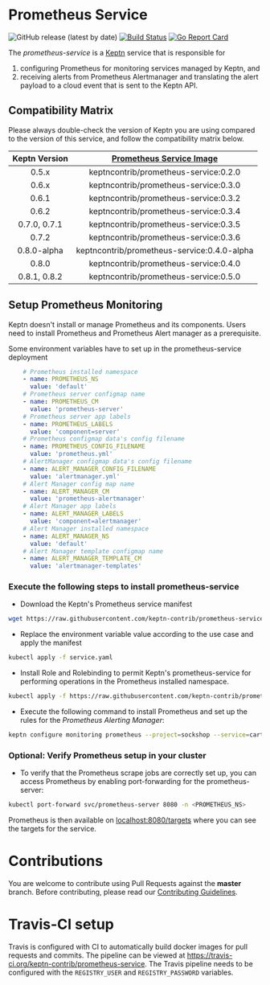 # Prometheus Service
![GitHub release (latest by date)](https://img.shields.io/github/v/release/keptn-contrib/prometheus-service)
[![Build Status](https://travis-ci.org/keptn-contrib/prometheus-service.svg?branch=master)](https://travis-ci.org/keptn-contrib/prometheus-service)
[![Go Report Card](https://goreportcard.com/badge/github.com/keptn-contrib/prometheus-service)](https://goreportcard.com/report/github.com/keptn-contrib/prometheus-service)

The *prometheus-service* is a [Keptn](https://keptn.sh) service that is responsible for

1. configuring Prometheus for monitoring services managed by Keptn, and
1. receiving alerts from Prometheus Alertmanager and translating the alert payload to a cloud event that is sent to the Keptn API.


## Compatibility Matrix

Please always double-check the version of Keptn you are using compared to the version of this service, and follow the compatibility matrix below.


| Keptn Version    | [Prometheus Service Image](https://hub.docker.com/r/keptncontrib/prometheus-service/tags) |
|:----------------:|:----------------------------------------:|
|       0.5.x      | keptncontrib/prometheus-service:0.2.0  |
|       0.6.x      | keptncontrib/prometheus-service:0.3.0  |
|       0.6.1      | keptncontrib/prometheus-service:0.3.2  |
|       0.6.2      | keptncontrib/prometheus-service:0.3.4  |
|   0.7.0, 0.7.1   | keptncontrib/prometheus-service:0.3.5  |
|       0.7.2      | keptncontrib/prometheus-service:0.3.6  |
|   0.8.0-alpha    | keptncontrib/prometheus-service:0.4.0-alpha  |
|   0.8.0    | keptncontrib/prometheus-service:0.4.0  |
|   0.8.1, 0.8.2    | keptncontrib/prometheus-service:0.5.0  |


## Setup Prometheus Monitoring

Keptn doesn't install or manage Prometheus and its components. Users need to install Prometheus and Prometheus Alert manager as a prerequisite.

Some environment variables have to set up in the prometheus-service deployment
```yaml
    # Prometheus installed namespace
    - name: PROMETHEUS_NS
      value: 'default'
    # Prometheus server configmap name
    - name: PROMETHEUS_CM
      value: 'prometheus-server'
    # Prometheus server app labels
    - name: PROMETHEUS_LABELS
      value: 'component=server'
    # Prometheus configmap data's config filename
    - name: PROMETHEUS_CONFIG_FILENAME
      value: 'prometheus.yml'
    # AlertManager configmap data's config filename
    - name: ALERT_MANAGER_CONFIG_FILENAME
      value: 'alertmanager.yml'
    # Alert Manager config map name
    - name: ALERT_MANAGER_CM
      value: 'prometheus-alertmanager'
    # Alert Manager app labels
    - name: ALERT_MANAGER_LABELS
      value: 'component=alertmanager'
    # Alert Manager installed namespace
    - name: ALERT_MANAGER_NS
      value: 'default'
    # Alert Manager template configmap name
    - name: ALERT_MANAGER_TEMPLATE_CM
      value: 'alertmanager-templates'
```

### Execute the following steps to install prometheus-service

* Download the Keptn's Prometheus service manifest
```bash
wget https://raw.githubusercontent.com/keptn-contrib/prometheus-service/release-0.5.0/deploy/service.yaml
```

* Replace the environment variable value according to the use case and apply the manifest
```bash
kubectl apply -f service.yaml
```

* Install Role and Rolebinding to permit Keptn's prometheus-service for performing operations in the Prometheus installed namespace.
```bash
kubectl apply -f https://raw.githubusercontent.com/keptn-contrib/prometheus-service/release-0.4.0/deploy/role.yaml -n <PROMETHEUS_NS>
```

* Execute the following command to install Prometheus and set up the rules for the *Prometheus Alerting Manager*:
```bash
keptn configure monitoring prometheus --project=sockshop --service=carts
```

### Optional: Verify Prometheus setup in your cluster

* To verify that the Prometheus scrape jobs are correctly set up, you can access Prometheus by enabling port-forwarding for the prometheus-server:
```bash
kubectl port-forward svc/prometheus-server 8080 -n <PROMETHEUS_NS>
```

Prometheus is then available on [localhost:8080/targets](http://localhost:8080/targets) where you can see the targets for the service.
# Contributions

You are welcome to contribute using Pull Requests against the **master** branch. Before contributing, please read our [Contributing Guidelines](CONTRIBUTING.md).

# Travis-CI setup

Travis is configured with CI to automatically build docker images for pull requests and commits. The pipeline can be viewed at https://travis-ci.org/keptn-contrib/prometheus-service.
The Travis pipeline needs to be configured with the `REGISTRY_USER` and `REGISTRY_PASSWORD` variables. 
